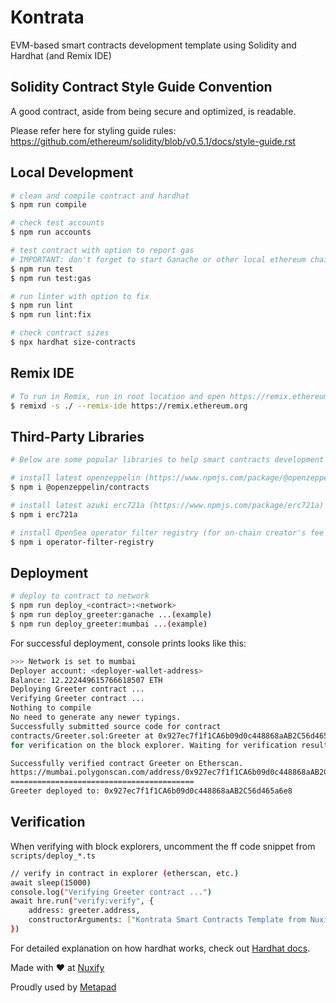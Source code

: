# Kontrata

EVM-based smart contracts development template using Solidity and Hardhat (and Remix IDE)

## Solidity Contract Style Guide Convention

A good contract, aside from being secure and optimized, is readable.

Please refer here for styling guide rules: https://github.com/ethereum/solidity/blob/v0.5.1/docs/style-guide.rst

## Local Development

```bash
# clean and compile contract and hardhat
$ npm run compile

# check test accounts
$ npm run accounts

# test contract with option to report gas
# IMPORTANT: don't forget to start Ganache or other local ethereum chain
$ npm run test
$ npm run test:gas

# run linter with option to fix
$ npm run lint
$ npm run lint:fix

# check contract sizes
$ npx hardhat size-contracts
```

## Remix IDE
```bash
# To run in Remix, run in root location and open https://remix.ethereum.org/
$ remixd -s ./ --remix-ide https://remix.ethereum.org 

```
## Third-Party Libraries

```bash
# Below are some popular libraries to help smart contracts development

# install latest openzeppelin (https://www.npmjs.com/package/@openzeppelin/contracts)
$ npm i @openzeppelin/contracts

# install latest azuki erc721a (https://www.npmjs.com/package/erc721a)
$ npm i erc721a

# install OpenSea operator filter registry (for on-chain creator's fee implementation)
$ npm i operator-filter-registry
```

## Deployment

```bash
# deploy to contract to network
$ npm run deploy_<contract>:<network>
$ npm run deploy_greeter:ganache ...(example)
$ npm run deploy_greeter:mumbai ...(example)
```

For successful deployment, console prints looks like this:

```bash
>>> Network is set to mumbai
Deployer account: <deployer-wallet-address>
Balance: 12.222449615766618507 ETH
Deploying Greeter contract ...
Verifying Greeter contract ...
Nothing to compile
No need to generate any newer typings.
Successfully submitted source code for contract
contracts/Greeter.sol:Greeter at 0x927ec7f1f1CA6b09d0c448868aAB2C56d465a6e8
for verification on the block explorer. Waiting for verification result...

Successfully verified contract Greeter on Etherscan.
https://mumbai.polygonscan.com/address/0x927ec7f1f1CA6b09d0c448868aAB2C56d465a6e8#code
=========================================
Greeter deployed to: 0x927ec7f1f1CA6b09d0c448868aAB2C56d465a6e8
```

## Verification

When verifying with block explorers, uncomment the ff code snippet from `scripts/deploy_*.ts`

```bash
// verify in contract in explorer (etherscan, etc.)
await sleep(15000)
console.log("Verifying Greeter contract ...")
await hre.run("verify:verify", {
    address: greeter.address,
    constructorArguments: ["Kontrata Smart Contracts Template from Nuxify"], // provide if necessary
})
```

For detailed explanation on how hardhat works, check out [Hardhat docs](https://hardhat.org/getting-started).

Made with ❤️ at [Nuxify](https://nuxify.tech)

Proudly used by [Metapad](https://metapad.dev)
